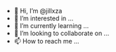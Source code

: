 - 👋 Hi, I’m @jillxza
- 👀 I’m interested in ...
- 🌱 I’m currently learning ...
- 💞️ I’m looking to collaborate on ...
- 📫 How to reach me ...

<!---
jillxza/jillxza is a ✨ special ✨ repository because its `README.md` (this file) appears on your GitHub profile.
You can click the Preview link to take a look at your changes.
--->
